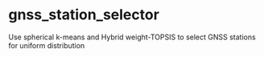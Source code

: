 # gnss_station_selector
Use spherical k-means and Hybrid weight-TOPSIS to select GNSS stations for uniform distribution
